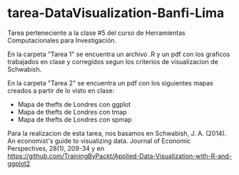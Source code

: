 # tarea-DataVisualization-Banfi-Lima

Tarea perteneciente a la clase #5 del curso de Herramientas Computacionales para Investigación.

En la carpeta "Tarea 1" se encuentra un archivo .R y un pdf con los graficos trabajados en clase y corregidos segun los criterios de visualizacion de Schwabish. 

En la carpeta "Tarea 2" se encuentra un pdf con los siguientes mapas creados a partir de lo visto en clase:
* Mapa de thefts de Londres con ggplot 
* Mapa de thefts de Londres con tmap 
* Mapa de thefts de Londres con spmap 

Para la realizacion de esta tarea, nos basamos en Schwabish, J. A. (2014). An economist's guide to visualizing data. Journal of Economic Perspectives, 28(1), 209-34 y en https://github.com/TrainingByPackt/Applied-Data-Visualization-with-R-and-ggplot2
